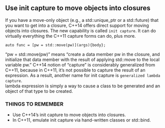 ## Use init capture to move objects into closures
If you have a move-only object (e.g., a std::unique_ptr or a std::future) that you want to get into a closure, C++14 offers direct support for moving objects into closures. The new capability is called `init capture`. It can do virtually everything the C++11 capture forms can do, plus more.
```
auto func = [pw = std::move(pw)](args){body}; 
```
“pw = std::move(pw)” means “create a data member pw in the closure, and initialize that data member with the result of applying std::move to the local variable pw.” C++14 notion of “capture” is considerably generalized from C++11, because in C++11, it’s not possible to capture the result of an expression. As a result, another name for init capture is `generalized lambda capture`.  
lambda expression is simply a way to cause a class to be generated and an object of that type to be created.
### THINGS TO REMEMBER
* Use C++14’s init capture to move objects into closures.
* In C++11, emulate init capture via hand-written classes or std::bind.